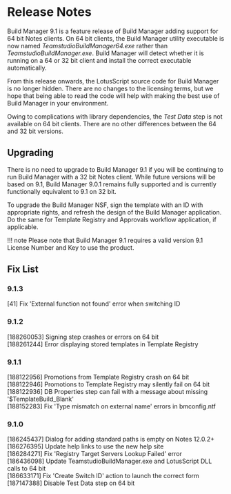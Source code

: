 # Release Notes

Build Manager 9.1 is a feature release of Build Manager adding support for 64 bit Notes clients. On 64 bit clients, the Build Manager utility executable is now named *TeamstudioBuildManager64.exe* rather than *TeamstudioBuildManager.exe*. Build Manager will detect whether it is running on a 64 or 32 bit client and install the correct executable automatically.

From this release onwards, the LotusScript source code for Build Manager is no longer hidden. There are no changes to the licensing terms, but we hope that being able to read the code will help with making the best use of Build Manager in your environment.

Owing to complications with library dependencies, the *Test Data* step is not available on 64 bit clients. There are no other differences between the 64 and 32 bit versions.

## Upgrading
There is no need to upgrade to Build Manager 9.1 if you will be continuing to run Build Manager with a 32 bit Notes client. While future versions will be based on 9.1, Build Manager 9.0.1 remains fully supported and is currently functionally equivalent to 9.1 on 32 bit.

To upgrade the Build Manager NSF, sign the template with an ID with appropriate rights, and refresh the design of the Build Manager application. Do the same for Template Registry and Approvals workflow application, if applicable.

!!! note
    Please note that Build Manager 9.1 requires a valid version 9.1 License Number and Key to use the product.
    
## Fix List
### 9.1.3
[41] Fix 'External function not found' error when switching ID

### 9.1.2
[188260053] Signing step crashes or errors on 64 bit   
[188261244] Error displaying stored templates in Template Registry

### 9.1.1
[188122956]	Promotions from Template Registry crash on 64 bit  
[188122946]	Promotions to Template Registry may silently fail on 64 bit  
[188122936]	DB Properties step can fail with a message about missing '$TemplateBuild_Blank'  
[188152283]	Fix 'Type mismatch on external name' errors in bmconfig.ntf

### 9.1.0 

[186245437] Dialog for adding standard paths is empty on Notes 12.0.2+  
[186276395] Update help links to use the new help site  
[186284271] Fix 'Registry Target Servers Lookup Failed' error  
[186436098] Update TeamstudioBuildManager.exe and LotusScript DLL calls to 64 bit  
[186633171] Fix 'Create Switch ID' action to launch the correct form  
[187147388] Disable Test Data step on 64 bit